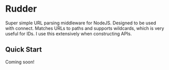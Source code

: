 # Rudder

Super simple URL parsing middleware for NodeJS. Designed to be used with connect. Matches URLs to paths and supports wildcards, which is very useful for IDs. I use this extensively when constructing APIs.

## Quick Start

Coming soon!
